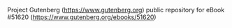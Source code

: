 Project Gutenberg (https://www.gutenberg.org) public repository for
eBook #51620 (https://www.gutenberg.org/ebooks/51620)
